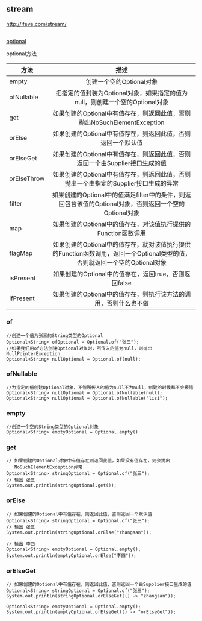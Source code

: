 

## stream
http://ifeve.com/stream/

##
[optional](https://blog.battcn.com/2017/07/23/java/jdk8/optional/)

optional方法

| 方法      |      描述      |
|-----------|:-------------:|	        
|empty	    |创建一个空的Optional对象|
|ofNullable	|把指定的值封装为Optional对象，如果指定的值为null，则创建一个空的Optional对象|
|get	    |如果创建的Optional中有值存在，则返回此值，否则抛出NoSuchElementException|
|orElse	    |如果创建的Optional中有值存在，则返回此值，否则返回一个默认值|
|orElseGet	|如果创建的Optional中有值存在，则返回此值，否则返回一个由Supplier接口生成的值|
|orElseThrow|如果创建的Optional中有值存在，则返回此值，否则抛出一个由指定的Supplier接口生成的异常|
|filter	    |如果创建的Optional中的值满足filter中的条件，则返回包含该值的Optional对象，否则返回一个空的Optional对象|
|map        |如果创建的Optional中的值存在，对该值执行提供的Function函数调用|
|flagMap    |如果创建的Optional中的值存在，就对该值执行提供的Function函数调用，返回一个Optional类型的值，否则就返回一个空的Optional对象|
|isPresent  |如果创建的Optional中的值存在，返回true，否则返回false|
|ifPresent  |如果创建的Optional中的值存在，则执行该方法的调用，否则什么也不做|

### of
```
//创建一个值为张三的String类型的Optional
Optional<String> ofOptional = Optional.of("张三");
//如果我们用of方法创建Optional对象时，所传入的值为null，则抛出NullPointerException
Optional<String> nullOptional = Optional.of(null);
```

### ofNullable
```
//为指定的值创建Optional对象，不管所传入的值为null不为null，创建的时候都不会报错
Optional<String> nullOptional = Optional.ofNullable(null);
Optional<String> nullOptional = Optional.ofNullable("lisi");
```

### empty
```
//创建一个空的String类型的Optional对象
Optional<String> emptyOptional = Optional.empty()
```

### get
```
// 如果创建的Optional对象中有值存在则返回此值，如果没有值存在，则会抛出 
   NoSuchElementException异常
Optional<String> stringOptional = Optional.of("张三");
// 输出 张三
System.out.println(stringOptional.get());
```

### orElse
```
// 如果创建的Optional中有值存在，则返回此值，否则返回一个默认值
Optional<String> stringOptional = Optional.of("张三");
// 输出 张三
System.out.println(stringOptional.orElse("zhangsan"));

// 输出 李四
Optional<String> emptyOptional = Optional.empty();
System.out.println(emptyOptional.orElse("李四"));
```

### orElseGet
```
// 如果创建的Optional中有值存在，则返回此值，否则返回一个由Supplier接口生成的值
Optional<String> stringOptional = Optional.of("张三");
System.out.println(stringOptional.orElseGet(() -> "zhangsan"));

Optional<String> emptyOptional = Optional.empty();
System.out.println(emptyOptional.orElseGet(() -> "orElseGet"));
```
